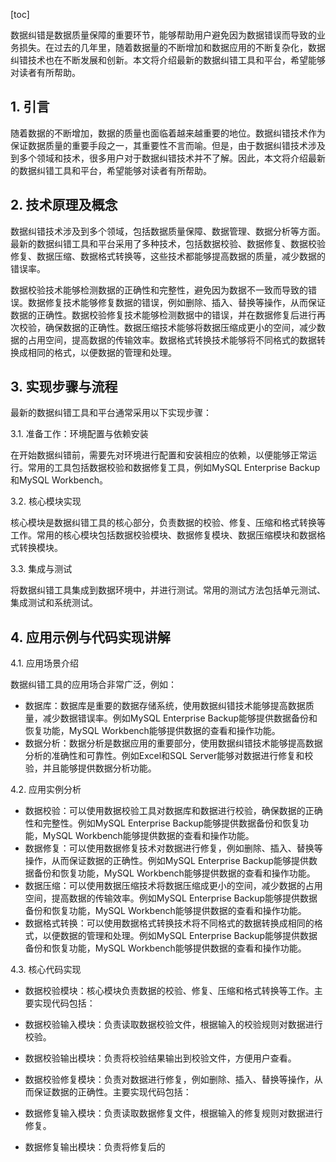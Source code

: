 
[toc]                    
                
                
数据纠错是数据质量保障的重要环节，能够帮助用户避免因为数据错误而导致的业务损失。在过去的几年里，随着数据量的不断增加和数据应用的不断复杂化，数据纠错技术也在不断发展和创新。本文将介绍最新的数据纠错工具和平台，希望能够对读者有所帮助。

## 1. 引言

随着数据的不断增加，数据的质量也面临着越来越重要的地位。数据纠错技术作为保证数据质量的重要手段之一，其重要性不言而喻。但是，由于数据纠错技术涉及到多个领域和技术，很多用户对于数据纠错技术并不了解。因此，本文将介绍最新的数据纠错工具和平台，希望能够对读者有所帮助。

## 2. 技术原理及概念

数据纠错技术涉及到多个领域，包括数据质量保障、数据管理、数据分析等方面。最新的数据纠错工具和平台采用了多种技术，包括数据校验、数据修复、数据校验修复、数据压缩、数据格式转换等，这些技术都能够提高数据的质量，减少数据的错误率。

数据校验技术能够检测数据的正确性和完整性，避免因为数据不一致而导致的错误。数据修复技术能够修复数据的错误，例如删除、插入、替换等操作，从而保证数据的正确性。数据校验修复技术能够检测数据中的错误，并在数据修复后进行再次校验，确保数据的正确性。数据压缩技术能够将数据压缩成更小的空间，减少数据的占用空间，提高数据的传输效率。数据格式转换技术能够将不同格式的数据转换成相同的格式，以便数据的管理和处理。

## 3. 实现步骤与流程

最新的数据纠错工具和平台通常采用以下实现步骤：

3.1. 准备工作：环境配置与依赖安装

在开始数据纠错前，需要先对环境进行配置和安装相应的依赖，以便能够正常运行。常用的工具包括数据校验和数据修复工具，例如MySQL Enterprise Backup和MySQL Workbench。

3.2. 核心模块实现

核心模块是数据纠错工具的核心部分，负责数据的校验、修复、压缩和格式转换等工作。常用的核心模块包括数据校验模块、数据修复模块、数据压缩模块和数据格式转换模块。

3.3. 集成与测试

将数据纠错工具集成到数据环境中，并进行测试。常用的测试方法包括单元测试、集成测试和系统测试。

## 4. 应用示例与代码实现讲解

4.1. 应用场景介绍

数据纠错工具的应用场合非常广泛，例如：

- 数据库：数据库是重要的数据存储系统，使用数据纠错技术能够提高数据质量，减少数据错误率。例如MySQL Enterprise Backup能够提供数据备份和恢复功能，MySQL Workbench能够提供数据的查看和操作功能。
- 数据分析：数据分析是数据应用的重要部分，使用数据纠错技术能够提高数据分析的准确性和可靠性。例如Excel和SQL Server能够对数据进行修复和校验，并且能够提供数据分析功能。

4.2. 应用实例分析

- 数据校验：可以使用数据校验工具对数据库和数据进行校验，确保数据的正确性和完整性。例如MySQL Enterprise Backup能够提供数据备份和恢复功能，MySQL Workbench能够提供数据的查看和操作功能。
- 数据修复：可以使用数据修复技术对数据进行修复，例如删除、插入、替换等操作，从而保证数据的正确性。例如MySQL Enterprise Backup能够提供数据备份和恢复功能，MySQL Workbench能够提供数据的查看和操作功能。
- 数据压缩：可以使用数据压缩技术将数据压缩成更小的空间，减少数据的占用空间，提高数据的传输效率。例如MySQL Enterprise Backup能够提供数据备份和恢复功能，MySQL Workbench能够提供数据的查看和操作功能。
- 数据格式转换：可以使用数据格式转换技术将不同格式的数据转换成相同的格式，以便数据的管理和处理。例如MySQL Enterprise Backup能够提供数据备份和恢复功能，MySQL Workbench能够提供数据的查看和操作功能。

4.3. 核心代码实现

- 数据校验模块：核心模块负责数据的校验、修复、压缩和格式转换等工作。主要实现代码包括：

- 数据校验输入模块：负责读取数据校验文件，根据输入的校验规则对数据进行校验。
- 数据校验输出模块：负责将校验结果输出到校验文件，方便用户查看。
- 数据校验修复模块：负责对数据进行修复，例如删除、插入、替换等操作，从而保证数据的正确性。主要实现代码包括：

- 数据修复输入模块：负责读取数据修复文件，根据输入的修复规则对数据进行修复。
- 数据修复输出模块：负责将修复后的

